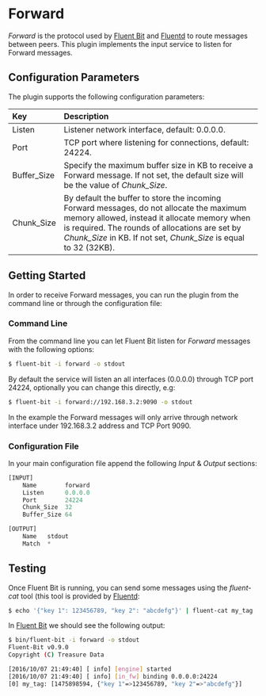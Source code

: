 # Forward

_Forward_ is the protocol used by [Fluent Bit](http://fluentbit.io) and [Fluentd](http://www.fluentd.org) to route messages between peers. This plugin implements the input service to listen for Forward messages.

## Configuration Parameters

The plugin supports the following configuration parameters:

| Key | Description |
| :--- | :--- |
| Listen | Listener network interface, default: 0.0.0.0. |
| Port | TCP port where listening for connections, default: 24224. |
| Buffer\_Size | Specify the maximum buffer size in KB to receive a Forward message. If not set, the default size will be the value of _Chunk\_Size_. |
| Chunk\_Size | By default the buffer to store the incoming Forward messages, do not allocate the maximum memory allowed, instead it allocate memory when is required. The rounds of allocations are set by _Chunk\_Size_ in KB. If not set, _Chunk\_Size_ is equal to 32 \(32KB\). |

## Getting Started

In order to receive Forward messages, you can run the plugin from the command line or through the configuration file:

### Command Line

From the command line you can let Fluent Bit listen for _Forward_ messages with the following options:

```bash
$ fluent-bit -i forward -o stdout
```

By default the service will listen an all interfaces \(0.0.0.0\) through TCP port 24224, optionally you can change this directly, e.g:

```bash
$ fluent-bit -i forward://192.168.3.2:9090 -o stdout
```

In the example the Forward messages will only arrive through network interface under 192.168.3.2 address and TCP Port 9090.

### Configuration File

In your main configuration file append the following _Input_ & _Output_ sections:

```python
[INPUT]
    Name        forward
    Listen      0.0.0.0
    Port        24224
    Chunk_Size  32
    Buffer_Size 64

[OUTPUT]
    Name   stdout
    Match  *
```

## Testing

Once Fluent Bit is running, you can send some messages using the _fluent-cat_ tool \(this tool is provided by [Fluentd](http://www.fluentd.org):

```bash
$ echo '{"key 1": 123456789, "key 2": "abcdefg"}' | fluent-cat my_tag
```

In [Fluent Bit](http://fluentbit.io) we should see the following output:

```bash
$ bin/fluent-bit -i forward -o stdout
Fluent-Bit v0.9.0
Copyright (C) Treasure Data

[2016/10/07 21:49:40] [ info] [engine] started
[2016/10/07 21:49:40] [ info] [in_fw] binding 0.0.0.0:24224
[0] my_tag: [1475898594, {"key 1"=>123456789, "key 2"=>"abcdefg"}]
```

